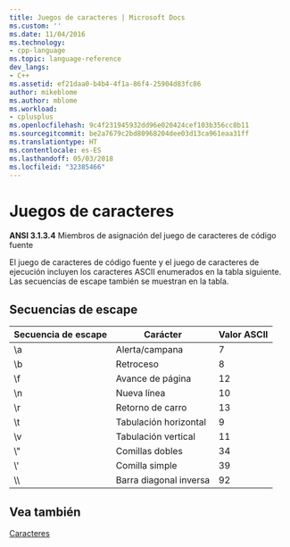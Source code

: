 ```yaml
---
title: Juegos de caracteres | Microsoft Docs
ms.custom: ''
ms.date: 11/04/2016
ms.technology:
- cpp-language
ms.topic: language-reference
dev_langs:
- C++
ms.assetid: ef21daa0-b4b4-4f1a-86f4-25904d83fc86
author: mikeblome
ms.author: mblome
ms.workload:
- cplusplus
ms.openlocfilehash: 9c4f231945932dd96e020424cef103b356cc8b11
ms.sourcegitcommit: be2a7679c2bd80968204dee03d13ca961eaa31ff
ms.translationtype: HT
ms.contentlocale: es-ES
ms.lasthandoff: 05/03/2018
ms.locfileid: "32385466"
---
```

# <a name="character-sets"></a>Juegos de caracteres

**ANSI 3.1.3.4** Miembros de asignación del juego de caracteres de código fuente

El juego de caracteres de código fuente y el juego de caracteres de ejecución incluyen los caracteres ASCII enumerados en la tabla siguiente. Las secuencias de escape también se muestran en la tabla.

## <a name="escape-sequences"></a>Secuencias de escape

|Secuencia de escape|Carácter|Valor ASCII|
|---------------------|---------------|-----------------|
|&#92;a|Alerta/campana|7|
|&#92;b|Retroceso|8|
|&#92;f|Avance de página|12|
|&#92;n|Nueva línea|10|
|&#92;r|Retorno de carro|13|
|&#92;t|Tabulación horizontal|9|
|&#92;v|Tabulación vertical|11|
|&#92;"|Comillas dobles|34|
|&#92;'|Comilla simple|39|
|&#92;&#92;|Barra diagonal inversa|92|

## <a name="see-also"></a>Vea también

[Caracteres](../c-language/characters.md)<br/>
